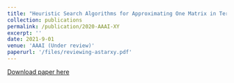 ```yaml
---
title: "Heuristic Search Algorithms for Approximating One Matrix in Terms of Another Matrix"
collection: publications
permalink: /publication/2020-AAAI-XY
excerpt: ''
date: 2021-9-01
venue: 'AAAI (Under review)'
paperurl: '/files/reviewing-astarxy.pdf'
---
```


[Download paper here](/files/reviewing-astarxy.pdf)

